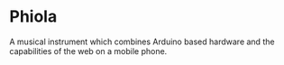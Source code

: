# Phiola

A musical instrument which combines Arduino based hardware and the capabilities of the web on a mobile phone.
